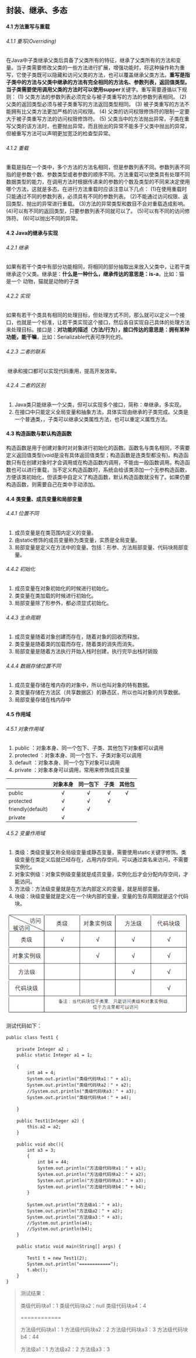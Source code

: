## 封装、继承、多态

#### 4.1 方法重写与重载

###### 4.1.1 重写(Overriding)

​		在Java中子类继承父类后具备了父类所有的特征，继承了父类所有的方法和变量。当子类需要修改父类的一些方法进行扩展，增强功能时，将这种操作称为重写，它使子类既可以隐藏和访问父类的方法，也可以覆盖继承父类方法。**重写是指子类中的方法与父类中继承的方法有完全相同的方法名、参数列表，返回值类型。**当子类需要使用调用父类的方法时可以使用**supper**关键字。重写需要遵循以下规则：
(1) 父类方法的参数列表必须完全与被子类重写的方法的参数列表相同。
(2) 父类的返回类型必须与被子类重写的方法返回类型相同。
(3) 被子类重写的方法不能拥有比父类方法更加严格的访问权限。
(4) 父类的访问权限修饰符的限制一定要大于被子类重写方法的访问权限修饰符。
(5) 父类当中的方法抛出异常，子类在重写父类的该方法时，也要抛出异常，而且抛出的异常不能多于父类中抛出的异常，但被重写方法可以声明更加宽泛的检查型异常。

###### 4.1.2 重载

​		重载是指在一个类中，多个方法的方法名相同，但是参数列表不同。参数列表不同指的是参数个数、参数类型或者参数的顺序不同。方法重载可以使类具有处理不同数据类型的能力，在调用方法时根据传递来的参数的个数及类型的不同来决定使用哪个方法，这就是多态。在进行方法重载时应该注意以下几点：
(1)在使用重载时只能通过不同的参数列表，必须具有不同的参数列表。
(2)不能通过访问权限、返回类型、抛出的异常进行重载。
(3)方法的异常类型和数目不会对重载造成影响。
(4)可以有不同的返回类型，只要参数列表不同就可以了。
(5)可以有不同的访问修饰符。
(6)可以抛出不同的异常。

#### 4.2 Java的继承与实现
###### 4.2.1 继承

​		如果有若干个类中有部分功能相同，将相同的部分抽取出来放入父类中，让若干类继承这个父类。继承是：**什么是一种什么，继承传达的意思是：is-a**，比如：猫 是一个 动物，猫就是动物的子类

###### 4.2.2 实现

​		如果有若干个类具有相同的处理目标，但处理方式不同，那么就可以定义一个接口，也就是一个标准，让若干类实现这个接口，然后各自实现自己具体的处理方法来处理目标。接口是：**对功能的描述（方法/行为），接口传达的意思是：拥有某种功能，能干嘛**，比如：Serializable代表可序列化的。     

###### 4.2.3 二者的联系

​		继承和接口都可以实现代码重用，提高开发效率。

###### 4.2.4 二者的区别

1. Java类只能继承一个父类，但可以实现多个接口，简称：单继承，多实现。
2. 在接口中只能定义全局变量和抽象方法，具体实现由继承的子类完成。父类是一个普通类，，子类可以继承父类属性方法，也可以重定义属性方法。

#### 4.3 构造函数与默认构造函数
​		构造函数是用于创建对象时对对象进行初始化的函数。函数名与类名相同，不需要定义返回值类型(void是没有具体返回值类型；构造函数是连类型都没有)。构造函数只有在创建对象时才会调用或在构造函数内调用，不能由一般函数调用。构造函数也可以进行重载，当不定义构造函数时，系统会给该类添加一个无参构造函数，方便该类初始化，但该类中自定义了构造函数，默认构造函数就没有了。如果仍要构造函数，则需要自己在类中手动添加。
#### 4.4 类变量、成员变量和局部变量
###### 4.4.1 位置不同

1. 成员变量是在类范围内定义的变量。
2. 由static修饰的成员变量称为类变量，实质是全局变量。
3. 局部变量是定义在方法中的变量。包括：形参、方法局部变量、代码块局部变量。

###### 4.4.2 初始化

1. 成员变量在对象初始化的时候进行初始化。
2.  类变量在类加载的时候进行初始化。
3.  局部变量除了形参外，都必须显式初始化。

###### 4.4.3 生命周期

1. 成员变量随着对象创建而存在，随着对象的回收而释放。
2. 类变量是随着类的加载而存在，随着类的消失而消失。
3. 局部变量是随着方法执行开始入栈时创建，执行完毕出栈时销毁

###### 4.4.4 数据存储位置不同

1. 成员变量存储在堆内存的对象中，所以也叫对象的特有数据。
2. 类变量存储在方法区（共享数据区）的静态区，所以也叫对象的共享数据。
3. 局部变量存储在栈内存中

#### 4.5 作用域
###### 4.5.1  对象作用域

1. public ：对象本身、同一个包下、子类、其他包下对象都可以调用
2. protected ：对象本身、同一个包下、子类对象可以调用
3. default ：对象本身、同一个包下对象可以调用
4. private ：对象本身可以调用，常用来修饰成员变量

|                   | 对象本身 | 同一包下 | 子类 | 其他包 |
| ----------------- | :------: | :------: | :--: | :----: |
| public            |    √     |    √     |  √   |   √    |
| protected         |    √     |    √     |  √   |        |
| friendly(default) |    √     |    √     |      |        |
| private           |    √     |          |      |        |

###### 4.5.2 变量作用域

1. 类级：类级变量又称全局级变量或静态变量，需要使用static关键字修饰。类级变量在类定义后就已经存在，占用内存空间，可以通过类名来访问，不需要实例化。
2. 对象实例级：对象实例级变量就是成员变量，实例化后才会分配内存空间，才能访问。
3. 方法级：方法级变量就是在方法内部定义的变量，就是局部变量。
4. 块级：块级变量就是定义在一个块内部的变量，变量的生存周期就是这个代码块。

![变量作用域](../image/16497232-b7d189a91faba426.png)

测试代码如下：
```
public class Test1 {

    private Integer a2 ;
    public static Integer a1 = 1;

    {
        int a4 = 4;
        System.out.println("类级代码块a1：" + a1);
        System.out.println("类级代码块a2：" + a2);
        //System.out.println("类级代码块a3：" + a3);
        System.out.println("类级代码块a4：" + a4);

    }

    public Test1(Integer a2) {
        this.a2 = a2;
    }

    public void abc(){
        int a3 = 3;
        {
            int b4 = 44;
            System.out.println("方法级代码块a1：" + a1);
            System.out.println("方法级代码块a2：" + a2);
            System.out.println("方法级代码块a3：" + a3);
            System.out.println("方法级代码块b4：" + b4);
        }

        System.out.println("方法级a1：" + a1);
        System.out.println("方法级a2：" + a2);
        System.out.println("方法级a3：" + a3);
        //System.out.println(a4);
        //System.out.println(b4);
    }

    public static void main(String[] args) {

        Test1 t = new Test1(2);
        System.out.println("============");
        t.abc();
    }
}
```

>测试结果：
>
>类级代码块a1：1
>类级代码块a2：null
>类级代码块a4：4
>
>============
>
>方法级代码块a1：1
>方法级代码块a2：2
>方法级代码块a3：3
>方法级代码块b4：44
>
>方法级a1：1
>方法级a2：2
>方法级a3：3